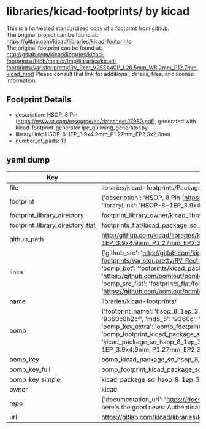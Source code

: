 # libraries/kicad-footprints/ by kicad  
This is a harvested standardized copy of a footprint from github.  
The original project can be found at:  
https://gitlab.com/kicad/libraries/kicad-footprints  
The original footprint can be found at:
http://gitlab.com/kicad/libraries/kicad-footprints//blob/master/tmp/libraries/kicad-footprints/Varistor.pretty/RV_Rect_V25S440P_L26.5mm_W8.2mm_P12.7mm.kicad_mod
Please consult that link for additional, details, files, and license information.  
## Footprint Details
* description: HSOP, 8 Pin (https://www.st.com/resource/en/datasheet/l7980.pdf), generated with kicad-footprint-generator ipc_gullwing_generator.py  
* libraryLink: HSOP-8-1EP_3.9x4.9mm_P1.27mm_EP2.3x2.3mm  
* number_of_pads: 13  
## yaml dump  
| Key | Value |  
| --- | --- |  
| file | libraries/kicad-footprints/Package_SO.pretty/HSOP-8-1EP_3.9x4.9mm_P1.27mm_EP2.3x2.3mm.kicad_mod |  
| footprint | {'description': 'HSOP, 8 Pin (https://www.st.com/resource/en/datasheet/l7980.pdf), generated with kicad-footprint-generator ipc_gullwing_generator.py', 'libraryLink': 'HSOP-8-1EP_3.9x4.9mm_P1.27mm_EP2.3x2.3mm', 'number_of_pads': 13} |  
| footprint_library_directory | footprint_library_owner/kicad_libraries/kicad-footprints/ |  
| footprint_library_directory_flat | footprints_flat/kicad_package_so_hsop_8_1ep_3_9x4_9mm_p1_27mm_ep2_3x2_3mm/working |  
| github_path | http://github.com/kicad/libraries/kicad-footprints//blob/master/tmp/libraries/kicad-footprints/Package_SO.pretty/HSOP-8-1EP_3.9x4.9mm_P1.27mm_EP2.3x2.3mm.kicad_mod |  
| links | {'github_src': 'http://gitlab.com/kicad/libraries/kicad-footprints//blob/master/tmp/libraries/kicad-footprints/Varistor.pretty/RV_Rect_V25S440P_L26.5mm_W8.2mm_P12.7mm.kicad_mod', 'github_src_repo': 'https://gitlab.com/kicad/libraries/kicad-footprints', 'oomp_bot': 'footprints/kicad_package_so_hsop_8_1ep_3_9x4_9mm_p1_27mm_ep2_3x2_3mm/working', 'oomp_bot_github': 'https://github.com/oomlout/oomlout_oomp_footprint_bot/tree/main/footprints/kicad_package_so_hsop_8_1ep_3_9x4_9mm_p1_27mm_ep2_3x2_3mm/working', 'oomp_src_flat': 'footprints_flat/footprints_flat/kicad_package_so_hsop_8_1ep_3_9x4_9mm_p1_27mm_ep2_3x2_3mm/working', 'oomp_src_flat_github': 'https://github.com/oomlout/oomlout_oomp_footprint_src/tree/main/footprints_flat/kicad_package_so_hsop_8_1ep_3_9x4_9mm_p1_27mm_ep2_3x2_3mm/working'} |  
| name | libraries/kicad-footprints/ |  
| oomp | {'footprint_name': 'hsop_8_1ep_3_9x4_9mm_p1_27mm_ep2_3x2_3mm', 'library_name': 'package_so', 'md5': '9360c8b2cf6d94cf462f94652f240484', 'md5_10': '9360c8b2cf', 'md5_5': '9360c', 'md5_6': '9360c8', 'oomp_key': 'oomp_kicad_package_so_hsop_8_1ep_3_9x4_9mm_p1_27mm_ep2_3x2_3mm', 'oomp_key_extra': 'oomp_footprint_kicad_package_so_hsop_8_1ep_3_9x4_9mm_p1_27mm_ep2_3x2_3mm', 'oomp_key_full': 'oomp_footprint_kicad_package_so_hsop_8_1ep_3_9x4_9mm_p1_27mm_ep2_3x2_3mm_9360c8', 'oomp_key_simple': 'kicad_package_so_hsop_8_1ep_3_9x4_9mm_p1_27mm_ep2_3x2_3mm', 'original_filename': 'libraries/kicad-footprints/Package_SO.pretty/HSOP-8-1EP_3.9x4.9mm_P1.27mm_EP2.3x2.3mm.kicad_mod', 'owner_name': 'kicad'} |  
| oomp_key | oomp_kicad_package_so_hsop_8_1ep_3_9x4_9mm_p1_27mm_ep2_3x2_3mm |  
| oomp_key_full | oomp_footprint_kicad_package_so_hsop_8_1ep_3_9x4_9mm_p1_27mm_ep2_3x2_3mm |  
| oomp_key_simple | kicad_package_so_hsop_8_1ep_3_9x4_9mm_p1_27mm_ep2_3x2_3mm |  
| owner | kicad |  
| repo | {'documentation_url': 'https://docs.github.com/rest/overview/resources-in-the-rest-api#rate-limiting', 'message': "API rate limit exceeded for 84.66.173.59. (But here's the good news: Authenticated requests get a higher rate limit. Check out the documentation for more details.)"} |  
| url | https://gitlab.com/kicad/libraries/kicad-footprints |  

